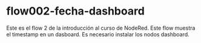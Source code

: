 # flow002-fecha-dashboard
Este es el flow 2 de la introducción al curso de NodeRed. Este flow muestra el timestamp en un dasboard. Es necesario instalar los nodos dashboard.
